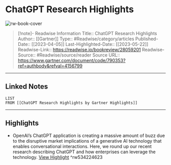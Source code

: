 # ChatGPT Research Highlights

![rw-book-cover](https://readwise-assets.s3.amazonaws.com/media/uploaded_book_covers/profile_174804/gartner-tile_9EjaQDx.jpg)
<br>
>[!note]- Readwise Information
>Title:: ChatGPT Research Highlights
>Author:: [[Gartner]]
>Type:: #Readwise/category/articles
>Published-Date:: [[2023-04-05]]
>Last-Highlighted-Date:: [[2023-05-22]]
>Readwise-Link:: https://readwise.io/bookreview/28059201
>Readwise-Source:: #Readwise/source/reader
>Source URL:: https://www.gartner.com/document/code/790353?ref=authbody&refval=4156799
--- 

## Linked Notes
```dataview
LIST
FROM [[ChatGPT Research Highlights by Gartner Highlights]]
```

---

## Highlights
- OpenAI’s ChatGPT application is creating a massive amount of buzz due to the disruptive market implications of a generative AI technology that enables conversational interactions. Here, we round up our recent research describing ChatGPT and how enterprises can leverage the technology. [View Highlight](https://readwise.io/open/534224623) ^rw534224623
